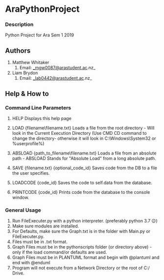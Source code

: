 # AraPythonProject
### Description
Python Project for Ara Sem 1 2019




## Authors

1. Matthew Whitaker 
    1. Email: _mgw0087@arastudent.ac.nz_
2. Liam Brydon 
    1. Email: _lab0442@arastudent.ac.nz_

## Help & How to

### Command Line Parameters

1. HELP Displays this help page
2. LOAD {filename\filename.txt} Loads a file from the root directory - Will look in the Current Execution Directory (Use CMD CD command to change the directory- otherwise it will look in C:\Windows\System32 or %userprofile%)
3. ABSLOAD {path_to_filename\filename.txt} Loads a file from an absolute path - ABSLOAD Stands for "Absolute Load" from a long absolute path.

4. SAVE {filename.txt} {optional_code_id} Saves code from the DB to a file the user specifies. 
5. LOADCODE {code_id} Saves the code to self.data from the database.
6. PRINTCODE {code_id} Prints code from the database to the console window.

### General Usage

1. Run FileExecuter.py with a python interpreter. (preferably python 3.7 😉) 
2. Make sure modules are installed.
3. For Defaults, make sure the Graph.txt is in the folder with Main.py or FileExecuter.py.
4. Files must be in .txt format.
5. Graph Files must be in the pythonscripts folder (or directory above) - only if the load command/or defaults are used.
6. Graph Files must be in PLANTUML format and begin with @plantuml and end with @enduml
7. Program will not execute from a Network Directory or the root of C:/ Drive.
